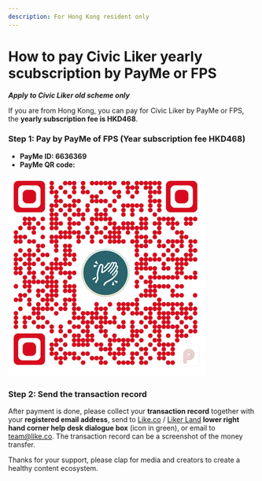 ```yaml
---
description: For Hong Kong resident only
---
```


# How to pay Civic Liker yearly scubscription by PayMe or FPS

_**Apply to Civic Liker old scheme only**_

If you are from Hong Kong, you can pay for Civic Liker by PayMe or FPS, the **yearly subscription fee is HKD468**.

### Step 1: Pay by PayMe of FPS \(Year subscription fee HKD468\)

* **PayMe ID: 6636369**
* **PayMe QR code:**

![](../../.gitbook/assets/payme.png)

### **Step 2: Send the transaction record**

After payment is done, please collect your **transaction record** together with your **registered email address**, send to [Like.co](https://like.co/) / [Liker Land](https://liker.land/) **lower right hand corner help desk dialogue box** \(icon in green\), or email to [team@like.co](mailto:team@like.co). The transaction record can be a screenshot of the money transfer.

Thanks for your support, please clap for media and creators to create a healthy content ecosystem.

